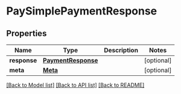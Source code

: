# PaySimplePaymentResponse

## Properties
Name | Type | Description | Notes
------------ | ------------- | ------------- | -------------
**response** | [**PaymentResponse**](PaymentResponse.md) |  | [optional] 
**meta** | [**Meta**](Meta.md) |  | [optional] 

[[Back to Model list]](../README.md#documentation-for-models) [[Back to API list]](../README.md#documentation-for-api-endpoints) [[Back to README]](../README.md)


